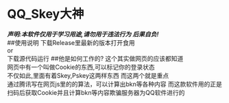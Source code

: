 # QQ_Skey大神  
***声明:本软件仅用于学习用途,请勿用于违法行为 后果自负!***  
##使用说明
下载Release里最新的版本打开食用  
or  
下载源代码运行
##他是如何工作的?
这个其实做网页的应该都知道  
网页中有一个叫做Cookie的东西,可以标记你的登录状态  
不仅如此,里面有着Skey,Pskey这两样东西 而这两个就是重点  
通过腾讯写在网页js里的的算法，可以计算出bkn等各种内容
而这款软件用的正是扫码后获取Cookie并且计算bkn等内容欺骗服务器为QQ软件进行的
